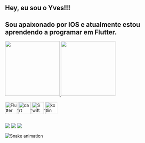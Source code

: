 ## Hey, eu sou o Yves!!!
## Sou apaixonado por IOS e atualmente estou aprendendo a programar em Flutter.

 <div>
  <a href="https://github.com/yves-oliveira">
  <img height="180em" src="https://github-readme-stats.vercel.app/api?username=yves-oliveira&show_icons=true&theme=vue-dark&include_all_commits=true&count_private=true"/>
  <img height="180em" src="https://github-readme-stats.vercel.app/api/top-langs/?username=yves-oliveira&layout=compact&langs_count=7&theme=vue-dark&langs_count=8&hide=CMake&hide=Shell"/>
</div>
 
<div style="display: inline_block"><br>
  <img align="center" alt="Flutter" height="40" width="40" src="https://img.icons8.com/fluency/48/000000/flutter.png"/>
  <img align="center" alt="dart" height="40" width="40" src="https://img.icons8.com/color/480/000000/dart.png"/>
  <img align="center" alt="Swift" height="40" width="40" src="https://img.icons8.com/color/48/000000/swift.png"/>
  <img align="center" alt="kotlin" height="40" width="40" src="https://img.icons8.com/color/48/000000/kotlin.png"/>
 

</div>
  
  ##
 
<div> 
  <a href="https://instagram.com/yves.oliveira" target="_blank"><img src="https://img.shields.io/badge/-Instagram-%23E4405F?style=for-the-badge&logo=instagram&logoColor=white" target="_blank"></a>
  <a href = "mailto:yvesdeoliveiraribeiro@gmail.com"><img src="https://img.shields.io/badge/-Gmail-%23333?style=for-the-badge&logo=gmail&logoColor=white" target="_blank"></a>
  <a href="https://www.linkedin.com/in/yvesdeoliveira/" target="_blank"><img src="https://img.shields.io/badge/-LinkedIn-%230077B5?style=for-the-badge&logo=linkedin&logoColor=white" target="_blank"></a> 
 
  ![Snake animation](https://github.com/yves-oliveira/yves-oliveira/blob/output/github-contribution-grid-snake.svg)
 
</div>


